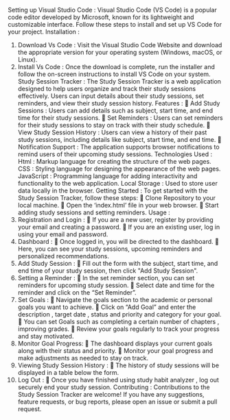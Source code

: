 Setting up Visual Studio Code :
Visual Studio Code (VS Code) is a popular code editor developed by Microsoft, known for its lightweight and customizable interface. Follow these steps to install and set up VS Code for your project.
Installation : 
1. Download Vs Code : 
Visit the Visual Studio Code Website and download the appropriate version for your operating system (Windows, macOS, or Linux).
2. Install Vs Code : 
Once the download is complete, run the installer and follow the on-screen instructions to install VS Code on your system.
Study Session Tracker : 
The Study Session Tracker is a web application designed to help users organize and track their study sessions effectively. Users can input details about their study sessions, set reminders, and view their study session history.
Features : 
	Add Study Sessions : 
Users can add details such as subject, start time, and end time for their study sessions.
	Set Reminders : 
Users can set reminders for their study sessions to stay on track with their study schedule.
	View Study Session History : 
Users can view a history of their past study sessions, including details like subject, start time, and end time.
	Notification Support : 
The application supports browser notifications to remind users of their upcoming study sessions.
Technologies Used : 
Html : Markup language for creating the structure of the web pages.
CSS : Styling language for designing the appearance of the web pages.
JavaScript : Programming language for adding interactivity and functionality to the web application.
Local Storage : Used to store user data locally in the browser.
Getting Started : 
To get started with the Study Session Tracker, follow these steps:
	Clone Repository to your local machine.
	Open the ‘index.html’ file in your web browser.
	Start adding study sessions and setting reminders.
Usage : 
1. Registration and Login : 
	If you are a new user, register by providing your email and creating a password.
	If you are an existing user,  log in using your email and password. 
2. Dashboard : 
	Once logged in, you will be directed to the dashboard.
	Here, you can see your study sessions, upcoming reminders and personalized recommendations.
3. Add Study Session : 
	Fill out the form with the subject, start time, and end time of your study session, then click "Add Study Session".
4. Setting a Reminder : 
	In the set reminder section, you can set reminders for upcoming study session.
	Select date and time for the reminder and click on the “Set Reminder”.
5. Set Goals :
	Navigate the goals section to the academic or personal goals you want to achieve.
	Click on “Add Goal” and enter the description , target date , status and priority and category for your goal.
	You can set Goals such as completing a certain number of chapters , improving grades.
	Review your goals regularly to track your progress and stay motivated.
6. Monitor Goal Progress:
	The dashboard displays your current goals along with their status and priority.
	Monitor your goal progress and make adjustments as needed to stay on track.
7. Viewing Study Session History : 
	The history of study sessions will be displayed in a table below the form.
8. Log Out :
	Once you have finished using study habit analyzer , log out securely end your study session.
Contributing : 
Contributions to the Study Session Tracker are welcome! If you have any suggestions, feature requests, or bug reports, please open an issue or submit a pull request.
